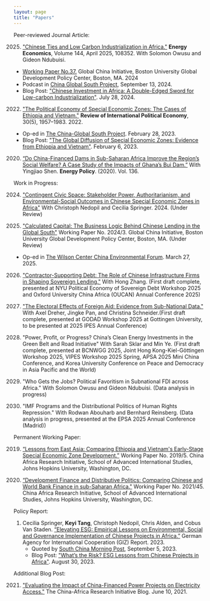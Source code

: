 ```yaml
---
layout: page
title: "Papers"
--- 
```


Peer-reviewed Journal Article:

2025. ["Chinese Ties and Low Carbon Industrialization in Africa."](https://www.sciencedirect.com/science/article/pii/S0140988325001768) **Energy Economics**, Volume 144, April 2025, 108352. With Solomon Owusu and Gideon Ndubuisi.
   - [Working Paper No.37.](https://www.bu.edu/gdp/files/2024/07/GCI-WP-37-SO-KT-FIN.pdf) Global China Initiative, Boston University Global Development Policy Center, Boston, MA. 2024
   - Podcast in [China Global South Project](https://chinaglobalsouth.com/podcasts/can-china-help-africa-become-the-next-factory-of-the-world/), September 13, 2024.
   - Blog Post: ["Chinese Investment in Africa: A Double-Edged Sword for Low-carbon Industrialization"](https://www.bu.edu/gdp/2024/07/28/chinese-investment-in-africa-a-double-edged-sword-for-low-carbon-industrialization/). July 28, 2024.

2022. ["The Political Economy of Special Economic Zones: The Cases of Ethiopia and Vietnam."](https://www.tandfonline.com/doi/full/10.1080/09692290.2022.2152073) **Review of International Political Economy**, 30(5), 1957–1983. 2022.
   - Op-ed in [The China-Global South Project](https://chinaglobalsouth.com/analysis/in-crafting-special-economic-zones-ethiopia-and-vietnam-learned-from-china-and-taiwan/). February 28, 2023.
   - Blog Post: ["The Global Diffusion of Special Economic Zones: Evidence from Ethiopia and Vietnam"](https://www.bu.edu/gdp/2023/02/06/the-global-diffusion-of-special-economic-zones-evidence-from-ethiopia-and-vietnam/). February 6, 2023.

2020. [“Do China-Financed Dams in Sub-Saharan Africa Improve the Region’s Social Welfare? A Case Study of the Impacts of Ghana’s Bui Dam.”](https://doi.org/10.1016/j.enpol.2019.111062) With Yingjiao Shen. **Energy Policy**. (2020). Vol. 136. 

Work in Progress:

2024. ["Contingent Civic Space: Stakeholder Power, Authoritarianism, and Environmental-Social Outcomes in Chinese Special Economic Zones in Africa"](https://papers.ssrn.com/sol3/papers.cfm?abstract_id=4814298) With Christoph Nedopil and Cecilia Springer. 2024. (Under Review)

2024. ["Calculated Capital: The Business Logic Behind Chinese Lending in the Global South"](https://www.bu.edu/gdp/files/2024/03/GCI-WP-034-RBLs-FIN.pdf) Working Paper No. 2024/3. Global China Initiative, Boston University Global Development Policy Center, Boston, MA. (Under Review)
 - Op-ed in [The Wilson Center China Environmental Forum](https://www.newsecuritybeat.org/2025/03/debunking-the-patient-capital-myth-the-reality-of-chinas-resource-backed-lending-practices/). March 27, 2025.

2026. ["Contractor-Supporting Debt: The Role of Chinese Infrastructure Firms in Shaping Sovereign Lending."](https://wp.nyu.edu/sfrn/files/2025/05/Tang-and-Zhang_0525-Keyi-Tang.pdf) With Hong Zhang. (First draft complete, presented at NYU Political Economy of Sovereign Debt Workshop 2025 and Oxford University China Africa (OUCAN) Annual Conference 2025)

2025. ["The Electoral Effects of Foreign Aid: Evidence from Sub-National Data."](https://godad.uni-goettingen.de/uploads/Dreher_Pan_Schneider_Tang_2025.pdf) With Axel Dreher, Jingke Pan, and Christina Schneider.(First draft complete, presented at GODAD Workshop 2025 at Gottingen University, to be presented at 2025 IPES Annual Conference)

2025. "Power, Profit, or Progress? China’s Clean Energy Investments in the Green Belt and Road Initiative" With Sarah Sklar and Min Ye. (First draft complete, presented at BCNWGG 2025, Joint Hong Kong-Kiel-Göttingen Workshop 2025, VIPES Workshop 2025 Spring, APSA 2025 Mini China Conference, and Korea University Conference on Peace and Democracy in Asia Pacific and the World) 

2025. "Who Gets the Jobs? Political Favoritism in Subnational FDI across Africa." With Solomon Owusu and Gideon Ndubuisi. (Data analysis in progress)

2025. "IMF Programs and the Distributional Politics of Human Rights Repression." With Rodwan Abouharb and Bernhard Reinsberg. (Data analysis in progress, presented at the EPSA 2025 Annual Conference (Madrid))

Permanent Working Paper:

2019. [“Lessons from East Asia: Comparing Ethiopia and Vietnam's Early-Stage Special Economic Zone Development.”](https://static1.squarespace.com/static/5652847de4b033f56d2bdc29/t/5cdc2a848165f5c5cfd8ba68/1557932677135/WP-2019-05-Tang-Ethiopia-and-Vietnam-SEZ.pdf) Working Paper No. 2019/5. China Africa Research Initiative, School of Advanced International Studies, Johns Hopkins University, Washington, DC.

2020. [“Development Finance and Distributive Politics: Comparing Chinese and World Bank Finance in sub-Saharan Africa."](https://static1.squarespace.com/static/5652847de4b033f56d2bdc29/t/608c2ad5716fc637c6d5fa66/1619798742433/WP+45+%E2%80%93+Tang%2C+Keyi+%E2%80%93+Dev+Finance+Distributive+Pol+China+WB+Africa.pdf) Working Paper No. 2021/45. China Africa Research Initiative, School of Advanced International Studies, Johns Hopkins University, Washington, DC.

Policy Report:

1. Cecilia Springer, **Keyi Tang**, Christoph Nedopil, Chris Alden, and Cobus Van Staden. [“Elevating ESG: Empirical Lessons on Environmental, Social and Governance Implementation of Chinese Projects in Africa.”](https://www.bu.edu/gdp/files/2023/08/GCI_GIZ-Report_2023_FIN.pdf) German Agency for International Cooperation (GIZ) Report. 2023.
   - Quoted by [South China Morning Post](https://www.scmp.com/business/article/3233490/chinese-projects-africa-falling-short-esg-implementation-report), September 5, 2023.
   - Blog Post: ["What’s the Risk? ESG Lessons from Chinese Projects in Africa"](https://www.bu.edu/gdp/2023/08/30/whats-the-risk-esg-lessons-from-chinese-projects-in-africa/). August 30, 2023.

Additional Blog Post:

2021. ["Evaluating the Impact of China-Financed Power Projects on Electricity Access."](http://www.chinaafricarealstory.com/2021/06/evaluating-impact-of-china-financed.html) The China-Africa Research Initiative Blog. June 10, 2021.
